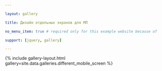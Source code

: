 ```yaml
---

layout: gallery

title: Дизайн отдельных экранов для МП

no_menu_item: true # required only for this example website because of menu construction

support: [jquery, gallery]

---
```




{% include gallery-layout.html gallery=site.data.galleries.different_mobile_screen %}



[license]: http://creativecommons.org/licenses/by-nc-sa/4.0/

[repo]: https://github.com/opieters/jekyll-gallery-example

